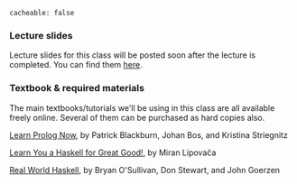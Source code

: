 ```
cacheable: false
```

### Lecture slides

Lecture slides for this class will be posted soon after the lecture is completed. You can find them [here](http://mathcs.pugetsound.edu/~tmullen/slides/f15plp/).

### Textbook & required materials

The main textbooks/tutorials we'll be using in this class are all available freely online. Several of them can be purchased as hard copies also.

[Learn Prolog Now](http://cs.union.edu/~striegnk/learn-prolog-now/lpnpage.php?pageid=online), by Patrick Blackburn, Johan Bos, and Kristina Striegnitz

[Learn You a Haskell for Great Good!](http://learnyouahaskell), by Miran Lipovača

[Real World Haskell](http://book.realworldhaskell.org/read), by Bryan O'Sullivan, Don Stewart, and John Goerzen
